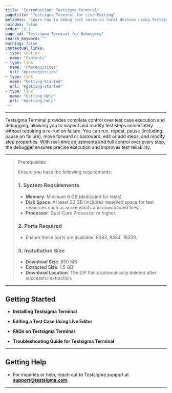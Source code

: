 ```yaml
---
title: "Introduction: Testsigma Terminal"
pagetitle: "Testsigma Terminal for Live Editing"
metadesc: "Learn how to debug test cases on local devices using Testsigma Terminal, which is a live editor. With Testsigma Terminal, you have complete control over test case execution and debugging."
noindex: false
order: 10.1
page_id: "Testsigma Terminal for Debugging"
search_keyword: ""
warning: false
contextual_links:
- type: section
  name: "Contents"
- type: link
  name: "Prerequisites"
  url: "#prerequisites"
- type: link
  name: "Getting Started"
  url: "#getting-started"
- type: link
  name: "Getting Help"
  url: "#getting-help"
---
```


---

Testsigma Terminal provides complete control over test case execution and debugging, allowing you to inspect and modify test steps immediately without requiring a re-run on failure. You can run, repeat, pause (including pause on failure), move forward or backward, edit or add steps, and modify step properties. With real-time adjustments and full control over every step, the debugger ensures precise execution and improves test reliability.

---

> <p id="prerequisites">Prerequisites</p>
>
> Ensure you have the following requirements:
> 
> ### **1. System Requirements**
>    - **Memory**: Minimum 8 GB (dedicated for tests).
>    - **Disk Space**: At least 20 GB (includes reserved space for test resources such as screenshots and downloaded files).
>    - **Processor**: Dual-Core Processor or higher.
>   
> ### **2. Ports Required**
>    - Ensure these ports are available: 8383, 8484, 18329.
> 
> ### **3. Installation Size**
>    - **Download Size**: 850 MB
>    - **Extracted Size**: 1.5 GB
>    - **Download Location**: The ZIP file is automatically deleted after successful extraction.

---

## **Getting Started**

   - **Installing Testsigma Terminal**
   
   - **Editing a Test Case Using Live Editor**
   
   - **FAQs on Testsigma Terminal**
   
   - **Troubleshooting Guide for Testsigma Terminal**

---

## **Getting Help**

   - For inquiries or help, reach out to Testsigma support at **support@testsigma.com**.

---